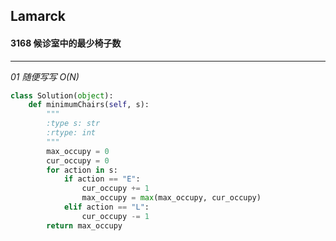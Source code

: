## Lamarck &nbsp; &nbsp; &nbsp;
#### 3168  候诊室中的最少椅子数
---


*01  随便写写 O(N)*
```python
class Solution(object):
    def minimumChairs(self, s):
        """
        :type s: str
        :rtype: int
        """
        max_occupy = 0
        cur_occupy = 0
        for action in s:
            if action == "E":
                cur_occupy += 1
                max_occupy = max(max_occupy, cur_occupy)
            elif action == "L":
                cur_occupy -= 1
        return max_occupy
```
